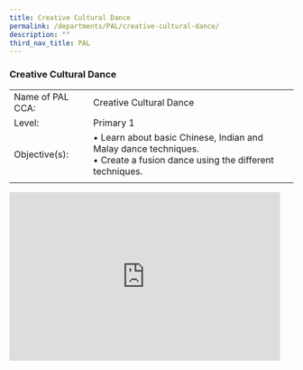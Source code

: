 ```yaml
---
title: Creative Cultural Dance
permalink: /departments/PAL/creative-cultural-dance/
description: ""
third_nav_title: PAL
---
```

### Creative Cultural Dance

|  |  |
|---|---|
| Name of PAL CCA: | Creative Cultural Dance |
| Level: | Primary 1 |
| Objective(s):<br> | • Learn about basic Chinese, Indian and Malay dance techniques.<br>• Create a fusion dance using the different techniques. |
|  |  |

<iframe allowfullscreen="true" height="299" width="480" frameborder="0" src="https://docs.google.com/presentation/d/e/2PACX-1vS4rDRYRGxDJ_vBsBpWcKh9JlgXmozvhnYKHUAFVdXWF2lt49Jrc_9ovCeOdXt8Pqi_EafPf1IX9z4A/embed?start=false&amp;loop=false&amp;delayms=5000"></iframe>
